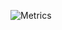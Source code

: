 ![Metrics](https://raw.githubusercontent.com/lailtonjunior/lailtonjunior/github-metrics/profile.svg)
